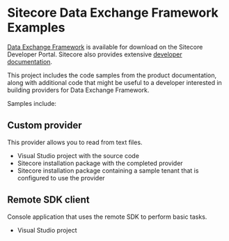 # Sitecore Data Exchange Framework Examples

[Data Exchange Framework](https://dev.sitecore.net/Downloads/Data_Exchange_Framework) is available for download on the Sitecore Developer Portal. Sitecore also provides extensive [developer documentation](http://integrationsdn.sitecore.net/DataExchangeFramework).

This project includes the code samples from the product documentation, along with additional code that might be useful to a developer interested in building providers for Data Exchange Framework.

Samples include:

## Custom provider

This provider allows you to read from text files. 

 * Visual Studio project with the source code
 * Sitecore installation package with the completed provider
 * Sitecore installation package containing a sample tenant that is configured to use the provider
 
## Remote SDK client

Console application that uses the remote SDK to perform basic tasks.

 * Visual Studio project
 


